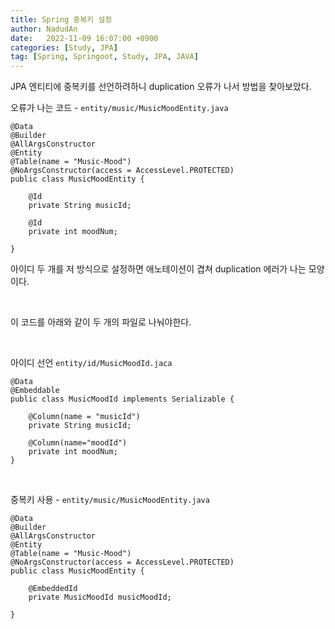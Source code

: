 ```yaml
---
title: Spring 중복키 설정
author: NadudAn
date:   2022-11-09 16:07:00 +0900
categories: [Study, JPA]
tag: [Spring, Springoot, Study, JPA, JAVA]
---
```


JPA 엔티티에 중복키를 선언하려하니 duplication 오류가 나서 방법을 찾아보았다.

오류가 나는 코드 - `entity/music/MusicMoodEntity.java`

```
@Data
@Builder
@AllArgsConstructor
@Entity
@Table(name = "Music-Mood")
@NoArgsConstructor(access = AccessLevel.PROTECTED)
public class MusicMoodEntity {

    @Id
    private String musicId;

    @Id
    private int moodNum;

}

```

아이디 두 개를 저 방식으로 설정하면 애노테이션이 겹쳐 duplication 에러가 나는 모양이다.

<br>

이 코드를 아래와 같이 두 개의 파일로 나눠야한다.

<br>

아이디 선언 `entity/id/MusicMoodId.jaca`

```
@Data
@Embeddable
public class MusicMoodId implements Serializable {

    @Column(name = "musicId")
    private String musicId;

    @Column(name="moodId")
    private int moodNum;
}
```

<br>

중복키 사용 - `entity/music/MusicMoodEntity.java`

```
@Data
@Builder
@AllArgsConstructor
@Entity
@Table(name = "Music-Mood")
@NoArgsConstructor(access = AccessLevel.PROTECTED)
public class MusicMoodEntity {

    @EmbeddedId
    private MusicMoodId musicMoodId;

}
```